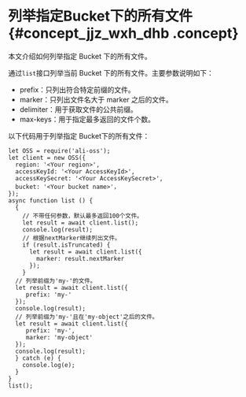 # 列举指定Bucket下的所有文件 {#concept_jjz_wxh_dhb .concept}

本文介绍如何列举指定 Bucket 下的所有文件。

通过`list`接口列举当前 Bucket 下的所有文件。主要参数说明如下：

-   prefix：只列出符合特定前缀的文件。
-   marker：只列出文件名大于 marker 之后的文件。
-   delimiter：用于获取文件的公共前缀。
-   max-keys：用于指定最多返回的文件个数。

以下代码用于列举指定 Bucket下的所有文件：

```
let OSS = require('ali-oss');
let client = new OSS({
  region: '<Your region>',
  accessKeyId: '<Your AccessKeyId>',
  accessKeySecret: '<Your AccessKeySecret>',
  bucket: '<Your bucket name>'，
});
async function list () {
  {
    // 不带任何参数，默认最多返回100个文件。
    let result = await client.list();
    console.log(result);
    // 根据nextMarker继续列出文件。
    if (result.isTruncated) {
      let result = await client.list({
        marker: result.nextMarker
      });
    }
  // 列举前缀为'my-'的文件。
  let result = await client.list({
     prefix: 'my-'
  });
  console.log(result);
  // 列举前缀为'my-'且在'my-object'之后的文件。
  let result = await client.list({
     prefix: 'my-',
     marker: 'my-object'
  });
  console.log(result);
  } catch (e) {
    console.log(e);
  }
}
list();
```

